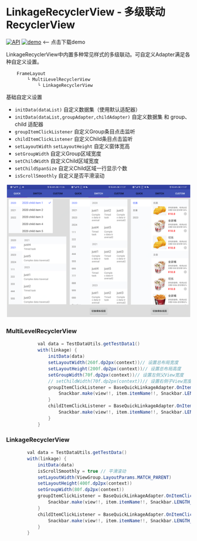 # LinkageRecyclerView - 多级联动RecyclerView

[![API](https://img.shields.io/badge/API-19%2B-green.svg?style=flat)](https://android-arsenal.com/api?level=19)
[![demo](https://img.shields.io/badge/download-demo-blue.svg)](/screens/app-demo.apk) <-- 点击下载demo


LinkageRecyclerView中内置多种常见样式的多级联动。可自定义Adapter满足各种自定义设置。

```
    FrameLayout
        └ MultiLevelRecyclerView
            └ LinkageRecyclerView
```

基础自定义设置

 - `initData(dataList)` 自定义数据集（使用默认适配器）
 - `initData(dataList,groupAdapter,childAdapter)` 自定义数据集 和 group、child 适配器
 - `groupItemClickListener` 自定义Group条目点击监听
 - `childItemClickListener` 自定义Child条目点击监听
 - `setLayoutWidth` `setLayoutHeight` 自定义窗体宽高
 - `setGroupWidth` 自定义Group区域宽度
 - `setChildWidth` 自定义Child区域宽度
 - `setChildSpanSize` 自定义Child区域一行显示个数
 - `isScrollSmoothly` 自定义是否平滑滚动


![show_01](/screens/show_01.png)


###  MultiLevelRecyclerView

```java
            val data = TestDataUtils.getTestData1()
            with(linkage) {
                initData(data)
                setLayoutWidth(260f.dp2px(context))// 设置总布局宽度
                setLayoutHeight(200f.dp2px(context))// 设置总布局高度
                setGroupWidth(70f.dp2px(context))// 设置左侧父View宽度
                // setChildWidth(70f.dp2px(context))// 设置右侧子View宽度
                groupItemClickListener = BaseQuickLinkageAdapter.OnItemClickListener { item, position ->
                    Snackbar.make(view!!, item.itemName!!, Snackbar.LENGTH_SHORT).show()
                }
                childItemClickListener = BaseQuickLinkageAdapter.OnItemClickListener { item, position ->
                    Snackbar.make(view!!, item.itemName!!, Snackbar.LENGTH_SHORT).show()
                }
            }

```

###  LinkageRecyclerView

```java                
        val data = TestDataUtils.getTestData()
        with(linkage) {
            initData(data)
            isScrollSmoothly = true // 平滑滚动
            setLayoutWidth(ViewGroup.LayoutParams.MATCH_PARENT)
            setLayoutHeight(400f.dp2px(context))
            setGroupWidth(80f.dp2px(context))
            groupItemClickListener = BaseQuickLinkageAdapter.OnItemClickListener { item, position ->
                Snackbar.make(view!!, item.itemName!!, Snackbar.LENGTH_SHORT).show()
            }
            childItemClickListener = BaseQuickLinkageAdapter.OnItemClickListener { item, position ->
                Snackbar.make(view!!, item.itemName!!, Snackbar.LENGTH_SHORT).show()
            }
        }
```

